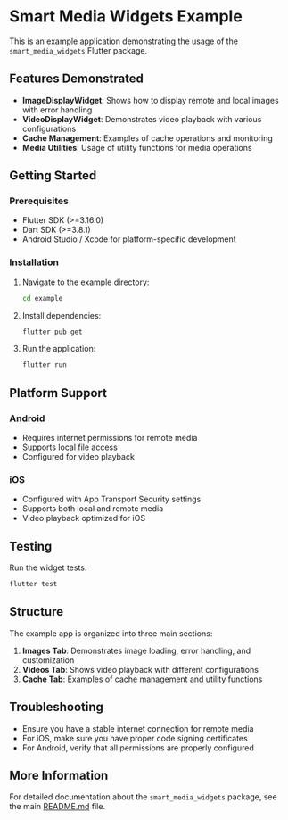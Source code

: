 # Smart Media Widgets Example

This is an example application demonstrating the usage of the `smart_media_widgets` Flutter package.

## Features Demonstrated

- **ImageDisplayWidget**: Shows how to display remote and local images with error handling
- **VideoDisplayWidget**: Demonstrates video playback with various configurations
- **Cache Management**: Examples of cache operations and monitoring
- **Media Utilities**: Usage of utility functions for media operations

## Getting Started

### Prerequisites

- Flutter SDK (>=3.16.0)
- Dart SDK (>=3.8.1)
- Android Studio / Xcode for platform-specific development

### Installation

1. Navigate to the example directory:
   ```bash
   cd example
   ```

2. Install dependencies:
   ```bash
   flutter pub get
   ```

3. Run the application:
   ```bash
   flutter run
   ```

## Platform Support

### Android
- Requires internet permissions for remote media
- Supports local file access
- Configured for video playback

### iOS
- Configured with App Transport Security settings
- Supports both local and remote media
- Video playback optimized for iOS

## Testing

Run the widget tests:
```bash
flutter test
```

## Structure

The example app is organized into three main sections:

1. **Images Tab**: Demonstrates image loading, error handling, and customization
2. **Videos Tab**: Shows video playback with different configurations
3. **Cache Tab**: Examples of cache management and utility functions

## Troubleshooting

- Ensure you have a stable internet connection for remote media
- For iOS, make sure you have proper code signing certificates
- For Android, verify that all permissions are properly configured

## More Information

For detailed documentation about the `smart_media_widgets` package, see the main [README.md](../README.md) file.
